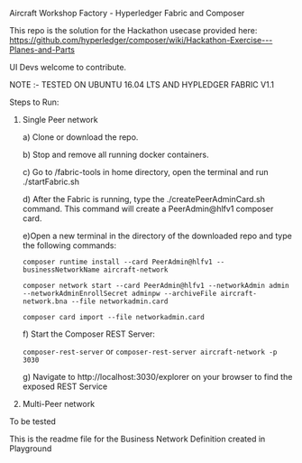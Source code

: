 Aircraft Workshop Factory - Hyperledger Fabric and Composer

This repo is the solution for the Hackathon usecase provided here:
https://github.com/hyperledger/composer/wiki/Hackathon-Exercise---Planes-and-Parts

UI Devs welcome to contribute.

NOTE :- TESTED ON UBUNTU 16.04 LTS AND HYPLEDGER FABRIC V1.1

Steps to Run:
1. Single Peer network

    a) Clone or download the repo.
    
    b) Stop and remove all running docker containers.
    
    c) Go to /fabric-tools in home directory, open the terminal and run ./startFabric.sh
    
    d) After the Fabric is running, type the ./createPeerAdminCard.sh command. This command will create a PeerAdmin@hlfv1 composer card.
    
    e)Open a new terminal in the directory of the downloaded repo  and type the following commands:
    
    `composer runtime install --card PeerAdmin@hlfv1 --businessNetworkName aircraft-network`
    
    `composer network start --card PeerAdmin@hlfv1 --networkAdmin admin --networkAdminEnrollSecret adminpw --archiveFile aircraft-network.bna --file networkadmin.card`
    
    `composer card import --file networkadmin.card`
    
    f) Start the Composer REST Server:
    
    `composer-rest-server` or `composer-rest-server aircraft-network -p 3030`
    
    g) Navigate to http://localhost:3030/explorer on your browser to find the exposed REST Service
    

2. Multi-Peer network

To be tested

This is the readme file for the Business Network Definition created in Playground

